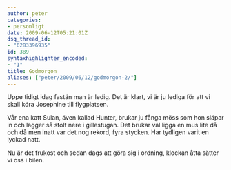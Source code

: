 ```yaml
---
author: peter
categories:
- personligt
date: 2009-06-12T05:21:01Z
dsq_thread_id:
- "6283396935"
id: 389
syntaxhighlighter_encoded:
- "1"
title: Godmorgon
aliases: ["peter/2009/06/12/godmorgon-2/"]
---
```


Uppe tidigt idag fastän man är ledig. Det är klart, vi är ju lediga för att vi skall köra Josephine till flygplatsen. 

Vår ena katt Sulan, även kallad Hunter, brukar ju fånga möss som hon släpar in och lägger så stolt nere i gillestugan. Det brukar väl ligga en mus lite då och då men inatt var det nog rekord, fyra stycken. Har tydligen varit en lyckad natt.

Nu är det frukost och sedan dags att göra sig i ordning, klockan åtta sätter vi oss i bilen.
